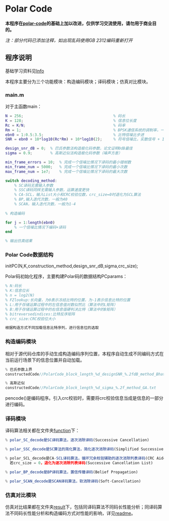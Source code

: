 # Polar Code
**本程序在[polar-code](https://github.com/luxinjin/polar-code)的基础上加以改进，仅供学习交流使用，请勿用于商业目的。**

*注：部分代码已添加注释，如出现乱码使用GB 2312编码重新打开*

## 程序说明
基础学习资料见[Info](https://github.com/AramakiYui/PolarCode/tree/master/info)

本程序主要分为三个功能模块：构造编码模块；译码模块；仿真对比模块。

### main.m
对于主函数main：
```matlab
N = 256;                                        % 码长
K = 128;                                        % 信息位长度
Rc = K/N;                                       % 码率
Rm = 1;                                         % BPSK通信系统的调制率，一般为1
ebn0 = 1:0.5:3.5;                               % 比特信噪比步进
SNR = ebn0 + 10*log10(Rc*Rm) + 10*log10(2);     % 符号信噪比，实数信号 + 10*log10(2)2倍过采样系数

design_snr_dB = 0;  % 巴氏参数法构造极化码参数，论文证明0dB最佳
sigma = 0.9;        % 高斯近似法构造极化码参数（噪声方差）

min_frame_errors = 10;	% 完成一个信噪比情况下译码的最小错帧数
min_frame_num = 5000;	% 完成一个信噪比情况下译码的最小次数
max_frame_num = 1e7;	% 完成一个信噪比情况下译码的最大次数

switch decoding_method:
    % SC译码无需输入参数
    % SSC译码同样无需输入参数，运算速度更快
    % CA-SCL，输入List大小和CRC校验位数，crc_size=0时退化为SCL算法
    % BP,输入迭代次数，一般为40
    % SCAN，输入迭代次数，一般为1-4
    
% 构造编码

for j = 1:length(ebn0)
	% 一个信噪比情况下编码+译码
end

% 输出仿真结果
```

### Polar Code数据结构
initPC(N,K,construction_method,design_snr_dB,sigma,crc_size);

Polar码初始化程序，主要构建Polar码的数据结构PCparams：
```matlab
% N:码长
% K:信息位长
% n = log2(N)
% FZlookup:长向量，为0表示冻结比特的位置，为-1表示信息比特的位置
% L:用于存储运算过程中的左信息值对数似然比（算法中的L矩阵）
% B:用于存储运算过程中的右信息值硬判决比特（算法中的B矩阵）
% bitreversedindices:比特反序矩阵
% crc_size:CRC校验位大小

根据构造方式不同加载信息比特序列，进行信息位的选取
```

### 构造编码模块
相对于源代码仓库的手动生成构造编码序列位置，本程序自动生成不同编码方式在当前运行场景下的信息位置并自动加载。

```js
% 巴氏参数上界
constructedCode//PolarCode_block_length_%d_designSNR_%.2fdB_method_Bhattacharyya.txt

% 高斯近似
constructedCode//PolarCode_block_length_%d_sigma_%.2f_method_GA.txt
```
pencode()是编码程序。引入crc校验时，需要将crc校验信息当成是信息的一部分进行编码。

### 译码模块
译码算法相关都在文件夹[function](https://github.com/AramakiYui/PolarCode/tree/master/function)下：
```js
% polar_SC_decode是SC译码算法，逐次消除译码(Successive Cancellation)

% polar_SSC_decode是SC算法的简化算法，简化逐次消除译码(Simplified Successive Cancellation)

% polar_SCL_decode是CA-SCL译码算法，循环冗余校验辅助的逐次消除列表译码(CRC Aided Successive Cancellation List)；
  若crc_size = 0，退化为逐次消除列表译码(Successive Cancellation List)

% polar_BP_decode是BP译码算法，置信传播译码(Belief Propagation)

% polar_SCAN_decode是SCAN译码算法，软消除译码(Soft-Cancellation)
```

### 仿真对比模块
仿真对比结果都在文件夹[result](https://github.com/AramakiYui/PolarCode/tree/master/result)下，包括同译码算法不同码长性能分析；同译码算法不同码长性能分析和构造编码方式对性能的影响，详见[readme](https://github.com/AramakiYui/PolarCode/blob/master/result/readme.md)。
